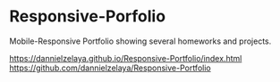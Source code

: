 # Responsive-Porfolio

Mobile-Responsive Portfolio showing several homeworks and projects.

https://dannielzelaya.github.io/Responsive-Portfolio/index.html
https://github.com/dannielzelaya/Responsive-Portfolio
